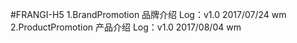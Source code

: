 #FRANGI-H5
1.BrandPromotion 品牌介绍 
	Log：v1.0 2017/07/24 wm
2.ProductPromotion 产品介绍 
	Log：v1.0 2017/08/04 wm